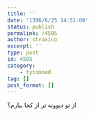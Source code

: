 ```yaml
---
title: ''
date: '1396/6/25 14:51:00'
status: publish
permalink: /4505
author: straxico
excerpt: ''
type: post
id: 4505
category:
    - tytomood
tag: []
post_format: []
---
```

از تو دیوونه تر از کجا بیارم؟
